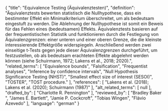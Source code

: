 {
    "title": "Equivalence Testing (Äquivalenztesten)",
    "definition": "Äquivalenztests bewerten statistisch die Nullhypothese, dass ein bestimmter Effekt ein Minimalkriterium überschreitet, um als bedeutsam eingestuft zu werden. Die Ablehnung der Nullhypothese ist somit ein Beweis für das Fehlen eines (bedeutsamen) Effekts. Äquivalenztests basieren auf der frequentistischen Statistik und funktionieren durch die Festlegung von Äquivalenzgrenzen: einer unteren und einer oberen Grenze, die die kleinste interessierende Effektgröße widerspiegeln. Anschließend werden zwei einseitige t-Tests gegen jede dieser Äquivalenzgrenzen durchgeführt, um festzustellen, ob als bedeutsam erachteten Effekte abgelehnt werden können (siehe Schuirmann, 1972; Lakens et al., 2018; 2020).",
    "related_terms": [
        "Equivalence bounds",
        "Falsification",
        "Frequentist analyses",
        "Inference by confidence intervals",
        "Null Hypothesis Significance Testing (NHST)",
        "Smallest effect size of interest (SESOI)",
        "TOSTER",
        "TOST procedure."
    ],
    "references": [
        "Lakens et al. (2018); Lakens et al. (2020); Schuirmann (1987)"
    ],
    "alt_related_terms": [
        null
    ],
    "drafted_by": [
        "Charlotte R. Pennington"
    ],
    "reviewed_by": [
        "Bradley Baker ",
        "James E. Bartlett",
        "Jamie P. Cockcroft",
        "Tobias Wingen",
        "Flávio Azevedo"
    ],
    "language": "german"
}